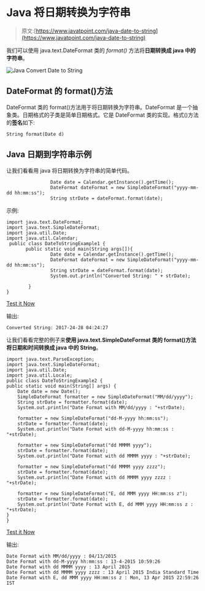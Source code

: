 # Java 将日期转换为字符串

> 原文:[https://www.javatpoint.com/java-date-to-string](https://www.javatpoint.com/java-date-to-string)

我们可以使用 java.text.DateFormat 类的 *format()* 方法将**日期转换成 java 中的字符串**。

![Java Convert Date to String](../Images/b410d900e66021ac7ea1293c3ce2cdb2.png)

## DateFormat 的 format()方法

DateFormat 类的 format()方法用于将日期转换为字符串。DateFormat 是一个抽象类。日期格式的子类是简单日期格式。它是 DateFormat 类的实现。格式()方法的**签名**如下:

```
String format(Date d)

```

## Java 日期到字符串示例

让我们看看用 java 将日期转换为字符串的简单代码。

```
                Date date = Calendar.getInstance().getTime();
                DateFormat dateFormat = new SimpleDateFormat("yyyy-mm-dd hh:mm:ss");
                String strDate = dateFormat.format(date);

```

示例:

```
import java.text.DateFormat;
import java.text.SimpleDateFormat;
import java.util.Date;
import java.util.Calendar;
 public class DateToStringExample1 {
       public static void main(String args[]){
                Date date = Calendar.getInstance().getTime();
                DateFormat dateFormat = new SimpleDateFormat("yyyy-mm-dd hh:mm:ss");
                String strDate = dateFormat.format(date);
                System.out.println("Converted String: " + strDate);

        }
}

```

[Test it Now](https://compiler.javatpoint.com/opr/test.jsp?filename=DateToStringExample1)

输出:

```
Converted String: 2017-24-28 04:24:27

```

让我们看看完整的例子来**使用 java.text.SimpleDateFormat 类的 format()方法将日期和时间转换成 java 中的 String**。

```
import java.text.ParseException;
import java.text.SimpleDateFormat;
import java.util.Date;
import java.util.Locale;
public class DateToStringExample2 {
public static void main(String[] args) {
	Date date = new Date();
	SimpleDateFormat formatter = new SimpleDateFormat("MM/dd/yyyy");
	String strDate = formatter.format(date);
	System.out.println("Date Format with MM/dd/yyyy : "+strDate);

	formatter = new SimpleDateFormat("dd-M-yyyy hh:mm:ss");
	strDate = formatter.format(date);
	System.out.println("Date Format with dd-M-yyyy hh:mm:ss : "+strDate);

	formatter = new SimpleDateFormat("dd MMMM yyyy");
	strDate = formatter.format(date);
	System.out.println("Date Format with dd MMMM yyyy : "+strDate);

	formatter = new SimpleDateFormat("dd MMMM yyyy zzzz");
	strDate = formatter.format(date);
	System.out.println("Date Format with dd MMMM yyyy zzzz : "+strDate);

	formatter = new SimpleDateFormat("E, dd MMM yyyy HH:mm:ss z");
	strDate = formatter.format(date);
	System.out.println("Date Format with E, dd MMM yyyy HH:mm:ss z : "+strDate);
}
}

```

[Test it Now](https://compiler.javatpoint.com/opr/test.jsp?filename=DateToStringExample2)

输出:

```
Date Format with MM/dd/yyyy : 04/13/2015
Date Format with dd-M-yyyy hh:mm:ss : 13-4-2015 10:59:26
Date Format with dd MMMM yyyy : 13 April 2015
Date Format with dd MMMM yyyy zzzz : 13 April 2015 India Standard Time
Date Format with E, dd MMM yyyy HH:mm:ss z : Mon, 13 Apr 2015 22:59:26 IST

```